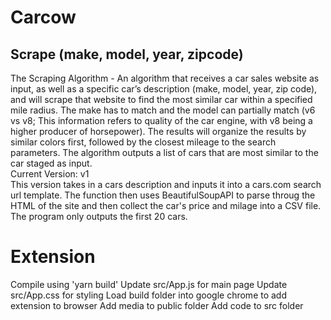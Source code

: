 # Carcow
## Scrape (make, model, year, zipcode)
The Scraping Algorithm - An algorithm that receives a car sales website as input, as well as a specific car’s description (make, model, year, zip code), and will scrape that website to find the most similar car within a specified mile radius. The make has to match and the model can partially match (v6 vs v8; This information refers to quality of the car engine, with v8 being a higher producer of horsepower). The results will organize the results by similar colors first, followed by the  closest mileage to the search parameters. The algorithm outputs a list of cars that are most similar to the car staged as input.
</br>Current Version: v1
 </br>  This version takes in a cars description and inputs it into a cars.com search url template. The function then uses BeautifulSoupAPI to parse throug the HTML of the site and then collect the car's price and milage into a CSV file. The program only outputs the first 20 cars.

# Extension
Compile using 'yarn build'
Update src/App.js for main page
Update src/App.css for styling
Load build folder into google chrome to add extension to browser
Add media to public folder
Add code to src folder